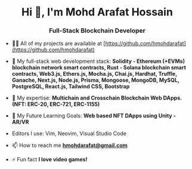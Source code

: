 <h1 align="center">Hi 👋, I'm Mohd Arafat Hossain</h1>
<h3 align="center">Full-Stack Blockchain Developer</h3>

- 👨‍💻 All of my projects are available at [https://github.com/hmohdarafat](https://github.com/hmohdarafat)

- 💬 My full-stack web development stack: **Solidity - Ethereum (+EVMs) blockchain network smart contracts, Rust - Solana blockchain smart contracts, Web3.js, Ethers.js, Mocha.js, Chai.js, Hardhat, Truffle, Ganache, Next.js, Node.js, Prisma, Mongoose, MongoDB, MySQL, PostgreSQL, React.js, Tailwind CSS, Bootstrap**
- 💬 My expertise: **Multichain and Crosschain Blockchain Web DApps. (NFT: ERC-20, ERC-721, ERC-1155)**
- 💬 My Future Learning Goals: **Web based NFT DApps using Unity - AR/VR**

- Editors I use: Vim, Neovim, Visual Studio Code

- 📫 How to reach me **hmohdarafat@gmail.com**

- ⚡ Fun fact **I love video games!**
